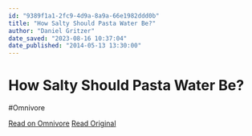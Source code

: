 ```yaml
---
id: "9389f1a1-2fc9-4d9a-8a9a-66e1982ddd0b"
title: "How Salty Should Pasta Water Be?"
author: "Daniel Gritzer"
date_saved: "2023-08-16 10:37:04"
date_published: "2014-05-13 13:30:00"
---
```


# How Salty Should Pasta Water Be?
#Omnivore

[Read on Omnivore](https://omnivore.app/me/how-salty-should-pasta-water-be-189fdb4b162)
[Read Original](https://www.seriouseats.com/how-salty-should-pasta-water-be)


